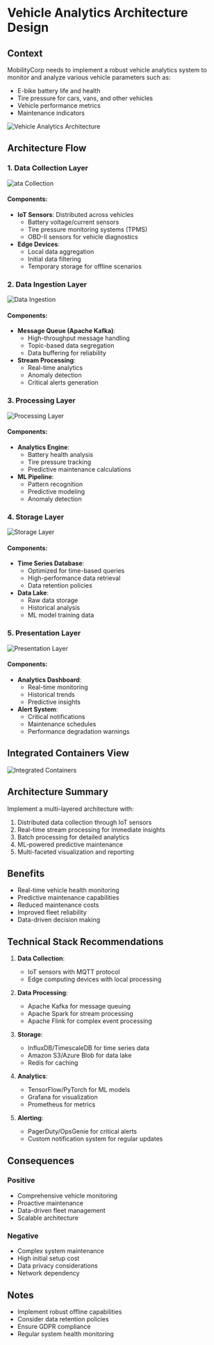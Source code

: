 # Vehicle Analytics Architecture Design

## Context
MobilityCorp needs to implement a robust vehicle analytics system to monitor and analyze various vehicle parameters such as:
- E-bike battery life and health
- Tire pressure for cars, vans, and other vehicles
- Vehicle performance metrics
- Maintenance indicators

![Vehicle Analytics Architecture](../Diagrams/vehicle-analytics/c4-diagrams/VehicleAnalyticsContext.png)

## Architecture Flow

### 1. Data Collection Layer

![ata Collection](../Diagrams/vehicle-analytics/c4-diagrams/DataCollection.png)


#### Components:
- **IoT Sensors**: Distributed across vehicles
  - Battery voltage/current sensors
  - Tire pressure monitoring systems (TPMS)
  - OBD-II sensors for vehicle diagnostics
- **Edge Devices**: 
  - Local data aggregation
  - Initial data filtering
  - Temporary storage for offline scenarios

### 2. Data Ingestion Layer
![Data Ingestion](../Diagrams/vehicle-analytics/c4-diagrams/DataIngestion.png)

#### Components:
- **Message Queue (Apache Kafka)**:
  - High-throughput message handling
  - Topic-based data segregation
  - Data buffering for reliability
- **Stream Processing**:
  - Real-time analytics
  - Anomaly detection
  - Critical alerts generation

### 3. Processing Layer
![Processing Layer](../Diagrams/vehicle-analytics/c4-diagrams/Processing.png)

#### Components:
- **Analytics Engine**:
  - Battery health analysis
  - Tire pressure tracking
  - Predictive maintenance calculations
- **ML Pipeline**:
  - Pattern recognition
  - Predictive modeling
  - Anomaly detection

### 4. Storage Layer
![Storage Layer](../Diagrams/vehicle-analytics/c4-diagrams/Storage.png)

#### Components:
- **Time Series Database**:
  - Optimized for time-based queries
  - High-performance data retrieval
  - Data retention policies
- **Data Lake**:
  - Raw data storage
  - Historical analysis
  - ML model training data

### 5. Presentation Layer
![Presentation Layer](../Diagrams/vehicle-analytics/c4-diagrams/PresentationContext.png)

#### Components:
- **Analytics Dashboard**:
  - Real-time monitoring
  - Historical trends
  - Predictive insights
- **Alert System**:
  - Critical notifications
  - Maintenance schedules
  - Performance degradation warnings


## Integrated Containers View
![Integrated Containers](../Diagrams/vehicle-analytics/c4-diagrams/VehicleAnalyticsContainers.png)

## Architecture Summary
Implement a multi-layered architecture with:
1. Distributed data collection through IoT sensors
2. Real-time stream processing for immediate insights
3. Batch processing for detailed analytics
4. ML-powered predictive maintenance
5. Multi-faceted visualization and reporting

## Benefits
- Real-time vehicle health monitoring
- Predictive maintenance capabilities
- Reduced maintenance costs
- Improved fleet reliability
- Data-driven decision making

## Technical Stack Recommendations
1. **Data Collection**:
   - IoT sensors with MQTT protocol
   - Edge computing devices with local processing

2. **Data Processing**:
   - Apache Kafka for message queuing
   - Apache Spark for stream processing
   - Apache Flink for complex event processing

3. **Storage**:
   - InfluxDB/TimescaleDB for time series data
   - Amazon S3/Azure Blob for data lake
   - Redis for caching

4. **Analytics**:
   - TensorFlow/PyTorch for ML models
   - Grafana for visualization
   - Prometheus for metrics

5. **Alerting**:
   - PagerDuty/OpsGenie for critical alerts
   - Custom notification system for regular updates

## Consequences
### Positive
- Comprehensive vehicle monitoring
- Proactive maintenance
- Data-driven fleet management
- Scalable architecture

### Negative
- Complex system maintenance
- High initial setup cost
- Data privacy considerations
- Network dependency

## Notes
- Implement robust offline capabilities
- Consider data retention policies
- Ensure GDPR compliance
- Regular system health monitoring